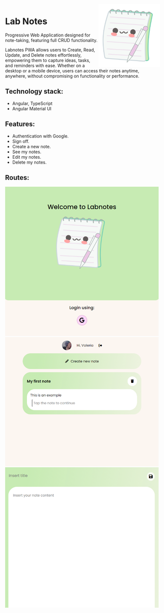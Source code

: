 <img align="right" width="200" src="./labNotes/src/assets/imgs/logo.svg">

# Lab Notes

Progressive Web Application designed for note-taking, featuring full CRUD functionality.

Labnotes PWA allows users to Create, Read, Update, and Delete notes effortlessly, empowering them to capture ideas, tasks, and reminders with ease. Whether on a desktop or a mobile device, users can access their notes anytime, anywhere, without compromising on functionality or performance.

## Technology stack:
* Angular, TypeScript
* Angular Material UI

## Features:
* Authentication with Google.
* Sign off.
* Create a new note.
* See my notes.
* Edit my notes.
* Delete my notes.

## Routes:

<img width="500" src="./labNotes/src/assets/imgs/login.png">
<img width="500" src="./labNotes/src/assets/imgs/notes-list.png">
<img width="500" src="./labNotes/src/assets/imgs/create-note.png">